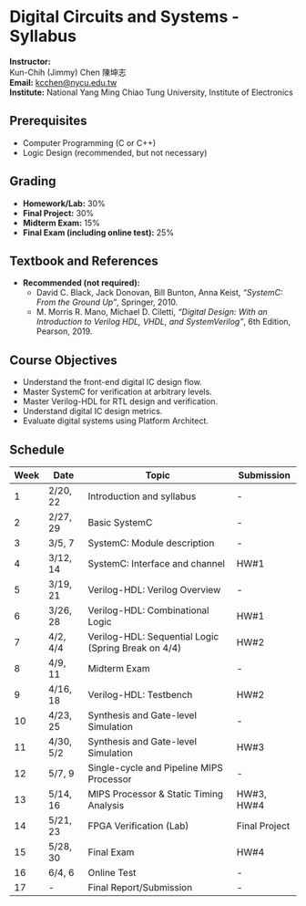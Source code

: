 # Digital Circuits and Systems - Syllabus

**Instructor:**  
Kun-Chih (Jimmy) Chen 陳坤志  
**Email:** [kcchen@nycu.edu.tw](mailto:kcchen@nycu.edu.tw)  
**Institute:** National Yang Ming Chiao Tung University, Institute of Electronics  

## Prerequisites
- Computer Programming (C or C++)  
- Logic Design (recommended, but not necessary)  

## Grading
- **Homework/Lab:** 30%  
- **Final Project:** 30%  
- **Midterm Exam:** 15%  
- **Final Exam (including online test):** 25%  

## Textbook and References
- **Recommended (not required):**  
  - David C. Black, Jack Donovan, Bill Bunton, Anna Keist, *“SystemC: From the Ground Up”*, Springer, 2010.  
  - M. Morris R. Mano, Michael D. Ciletti, *“Digital Design: With an Introduction to Verilog HDL, VHDL, and SystemVerilog”*, 6th Edition, Pearson, 2019.  

## Course Objectives
- Understand the front-end digital IC design flow.  
- Master SystemC for verification at arbitrary levels.  
- Master Verilog-HDL for RTL design and verification.  
- Understand digital IC design metrics.  
- Evaluate digital systems using Platform Architect.  

## Schedule
| Week | Date       | Topic                                   | Submission   |
|------|------------|-----------------------------------------|--------------|
| 1    | 2/20, 22   | Introduction and syllabus              | -            |
| 2    | 2/27, 29   | Basic SystemC                          | -            |
| 3    | 3/5, 7     | SystemC: Module description            | -            |
| 4    | 3/12, 14   | SystemC: Interface and channel         | HW#1         |
| 5    | 3/19, 21   | Verilog-HDL: Verilog Overview          | -            |
| 6    | 3/26, 28   | Verilog-HDL: Combinational Logic       | HW#1         |
| 7    | 4/2, 4/4   | Verilog-HDL: Sequential Logic (Spring Break on 4/4) | HW#2 |
| 8    | 4/9, 11    | Midterm Exam                           | -            |
| 9    | 4/16, 18   | Verilog-HDL: Testbench                 | HW#2         |
| 10   | 4/23, 25   | Synthesis and Gate-level Simulation    | -            |
| 11   | 4/30, 5/2  | Synthesis and Gate-level Simulation    | HW#3         |
| 12   | 5/7, 9     | Single-cycle and Pipeline MIPS Processor | -          |
| 13   | 5/14, 16   | MIPS Processor & Static Timing Analysis | HW#3, HW#4  |
| 14   | 5/21, 23   | FPGA Verification (Lab)                | Final Project|
| 15   | 5/28, 30   | Final Exam                             | HW#4         |
| 16   | 6/4, 6     | Online Test                            | -            |
| 17   | -          | Final Report/Submission                | -            |
